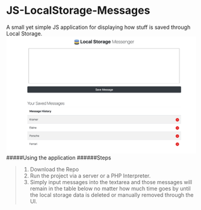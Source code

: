 # JS-LocalStorage-Messages
A small yet simple JS application for displaying how stuff is saved through Local Storage.
![App Demo Preview](resources/img/ls-demo.png)
#####Using the application
######Steps
>1. Download the Repo
>2. Run the project via a server or a PHP Interpreter.
>3. Simply input messages into the textarea and those messages will remain in the table below no matter how much time goes by until the local storage data is deleted or manually removed through the UI.

